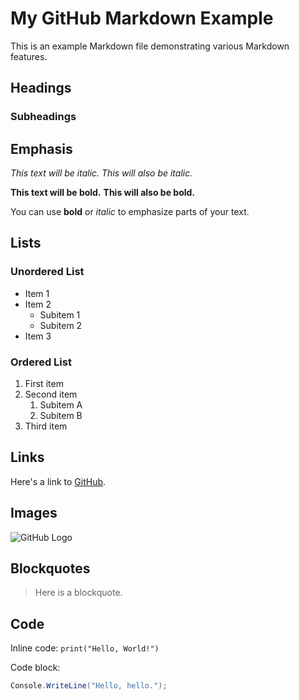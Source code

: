 # My GitHub Markdown Example

This is an example Markdown file demonstrating various Markdown features.

## Headings

### Subheadings

## Emphasis

*This text will be italic.*
_This will also be italic._

**This text will be bold.**
__This will also be bold.__

You can use **bold** or *italic* to emphasize parts of your text.

## Lists

### Unordered List

- Item 1
- Item 2
  - Subitem 1
  - Subitem 2
- Item 3

### Ordered List

1. First item
2. Second item
   1. Subitem A
   2. Subitem B
3. Third item

## Links

Here's a link to [GitHub](https://github.com/).

## Images

![GitHub Logo](https://github.githubassets.com/assets/GitHub-Mark-ea2971cee799.png)

## Blockquotes

> Here is a blockquote.

## Code

Inline code: `print("Hello, World!")`

Code block:

```csharp
Console.WriteLine("Hello, hello.");
